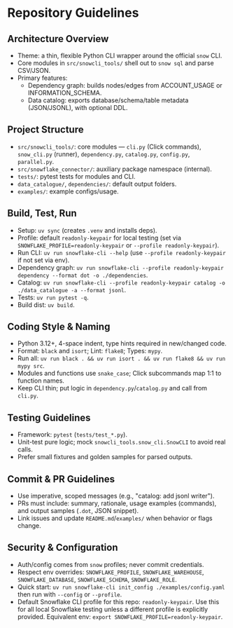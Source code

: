 # Repository Guidelines

## Architecture Overview
- Theme: a thin, flexible Python CLI wrapper around the official `snow` CLI.
- Core modules in `src/snowcli_tools/` shell out to `snow sql` and parse CSV/JSON.
- Primary features:
  - Dependency graph: builds nodes/edges from ACCOUNT_USAGE or INFORMATION_SCHEMA.
  - Data catalog: exports database/schema/table metadata (JSON/JSONL), with optional DDL.

## Project Structure
- `src/snowcli_tools/`: core modules — `cli.py` (Click commands), `snow_cli.py` (runner), `dependency.py`, `catalog.py`, `config.py`, `parallel.py`.
- `src/snowflake_connector/`: auxiliary package namespace (internal).
- `tests/`: pytest tests for modules and CLI.
- `data_catalogue/`, `dependencies/`: default output folders.
- `examples/`: example configs/usage.

## Build, Test, Run
- Setup: `uv sync` (creates `.venv` and installs deps).
- Profile: default `readonly-keypair` for local testing (set via `SNOWFLAKE_PROFILE=readonly-keypair` or `--profile readonly-keypair`).
- Run CLI: `uv run snowflake-cli --help` (use `--profile readonly-keypair` if not set via env).
- Dependency graph: `uv run snowflake-cli --profile readonly-keypair dependency --format dot -o ./dependencies`.
- Catalog: `uv run snowflake-cli --profile readonly-keypair catalog -o ./data_catalogue -a --format jsonl`.
- Tests: `uv run pytest -q`.
- Build dist: `uv build`.

## Coding Style & Naming
- Python 3.12+, 4-space indent, type hints required in new/changed code.
- Format: `black` and `isort`; Lint: `flake8`; Types: `mypy`.
- Run all: `uv run black . && uv run isort . && uv run flake8 && uv run mypy src`.
- Modules and functions use `snake_case`; Click subcommands map 1:1 to function names.
- Keep CLI thin; put logic in `dependency.py`/`catalog.py` and call from `cli.py`.

## Testing Guidelines
- Framework: `pytest` (`tests/test_*.py`).
- Unit-test pure logic; mock `snowcli_tools.snow_cli.SnowCLI` to avoid real calls.
- Prefer small fixtures and golden samples for parsed outputs.

## Commit & PR Guidelines
- Use imperative, scoped messages (e.g., "catalog: add jsonl writer").
- PRs must include: summary, rationale, usage examples (commands), and output samples (`.dot`, JSON snippet).
- Link issues and update `README.md`/`examples/` when behavior or flags change.

## Security & Configuration
- Auth/config comes from `snow` profiles; never commit credentials.
- Respect env overrides: `SNOWFLAKE_PROFILE`, `SNOWFLAKE_WAREHOUSE`, `SNOWFLAKE_DATABASE`, `SNOWFLAKE_SCHEMA`, `SNOWFLAKE_ROLE`.
- Quick start: `uv run snowflake-cli init_config ./examples/config.yaml` then run with `--config` or `--profile`.
- Default Snowflake CLI profile for this repo: `readonly-keypair`. Use this for all local Snowflake testing unless a different profile is explicitly provided. Equivalent env: `export SNOWFLAKE_PROFILE=readonly-keypair`.

